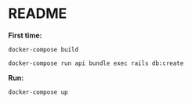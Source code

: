 # README

**First time:**

`docker-compose build`

`docker-compose run api bundle exec rails db:create`

**Run:**

`docker-compose up`
